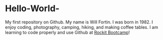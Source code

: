 # Hello-World-
My first repository on Github.
My name is Will Fortin.
I was born in 1982.
I enjoy coding, photography, camping, hiking, and making coffee tables.
I am learning to code properly and use Github at <a href="http://rockitbootcamp.com" target="_blank">Rockit Bootcamp</a>!
